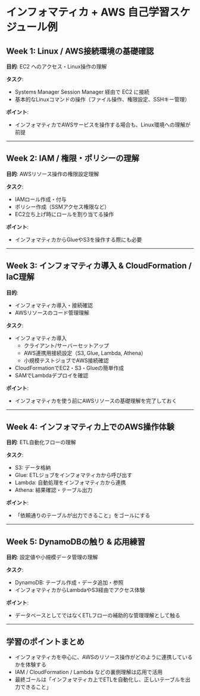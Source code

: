 # インフォマティカ + AWS 自己学習スケジュール例

## Week 1: Linux / AWS接続環境の基礎確認

**目的**: EC2 へのアクセス・Linux操作の理解

**タスク**:
- Systems Manager Session Manager 経由で EC2 に接続
- 基本的なLinuxコマンドの操作（ファイル操作、権限設定、SSHキー管理）

**ポイント**:
- インフォマティカでAWSサービスを操作する場合も、Linux環境への理解が前提

---

## Week 2: IAM / 権限・ポリシーの理解

**目的**: AWSリソース操作の権限設定理解

**タスク**:
- IAMロール作成・付与
- ポリシー作成（SSMアクセス権限など）
- EC2立ち上げ時にロールを割り当てる操作

**ポイント**:
- インフォマティカからGlueやS3を操作する際にも必要

---

## Week 3: インフォマティカ導入 & CloudFormation / IaC理解

**目的**:
- インフォマティカ導入・接続確認
- AWSリソースのコード管理理解

**タスク**:
- インフォマティカ導入
  - クライアント/サーバーセットアップ
  - AWS連携用接続設定（S3, Glue, Lambda, Athena）
  - 小規模テストジョブでAWS接続確認
- CloudFormationでEC2・S3・Glueの簡単作成
- SAMでLambdaデプロイを確認

**ポイント**:
- インフォマティカを使う前にAWSリソースの基礎理解を完了しておく

---

## Week 4: インフォマティカ上でのAWS操作体験

**目的**: ETL自動化フローの理解

**タスク**:
- S3: データ格納
- Glue: ETLジョブをインフォマティカから呼び出す
- Lambda: 自動処理をインフォマティカから連携
- Athena: 結果確認・テーブル出力

**ポイント**:
- 「依頼通りのテーブルが出力できること」をゴールにする

---

## Week 5: DynamoDBの触り & 応用練習

**目的**: 設定値や小規模データ管理の理解

**タスク**:
- DynamoDB: テーブル作成・データ追加・参照
- インフォマティカからLambdaやS3経由でアクセス体験

**ポイント**:
- データベースとしてではなくETLフローの補助的な管理理解として触る

---

## 学習のポイントまとめ

- インフォマティカを中心に、AWSのリソース操作がどのように連携しているかを体験する
- IAM / CloudFormation / Lambda などの裏側理解は応用で活用
- 最終ゴールは「インフォマティカ上でETLを自動化し、正しいテーブルを出力できること」





